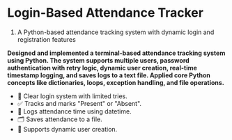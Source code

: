 <h1> Login-Based Attendance Tracker</h1>
<ol>
  <li> A Python-based attendance tracking system with dynamic login and registration features</li>
</ol>

<b>Designed and implemented a terminal-based attendance tracking system using Python. The system supports multiple users, password authentication with retry logic, dynamic user creation, real-time timestamp logging, and saves logs to a text file. Applied core Python concepts like dictionaries, loops, exception handling, and file operations.</b>
<br>
<ul>
<li>🎯 Clear login system with limited tries.</li>
<li>✅ Tracks and marks "Present" or "Absent".</li>
<li>📅 Logs attendance time using datetime.</li>
<li>🗂 Saves attendance to a file.</li>
<li>👤 Supports dynamic user creation.</li>
</ul>
